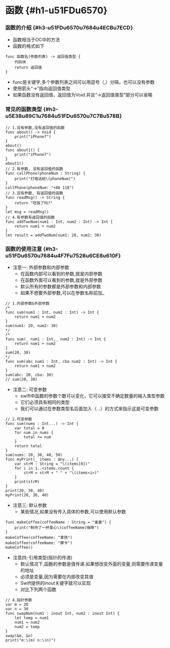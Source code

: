 # 函数 {#h1-u51FDu6570}

### 函数的介绍 {#h3-u51FDu6570u7684u4ECBu7ECD}

* 函数相当于OC中的方法
* 函数的格式如下

```
func 函数名(参数列表) -> 返回值类型 {
    代码块
    return 返回值
}
```

* func是关键字,多个参数列表之间可以用逗号（,）分隔，也可以没有参数
* 使用箭头“-&gt;”指向返回值类型
* 如果函数没有返回值，返回值为Void.并且“-&gt;返回值类型”部分可以省略

### 常见的函数类型 {#h3-u5E38u89C1u7684u51FDu6570u7C7Bu578B}

```
// 1.没有参数,没有返回值的函数
func about() -> Void {
    print("iPhone7")
}
about()
func about1() {
    print("iPhone7")
}
about1()
// 2.有参数, 没有返回值的函数
func callPhone(phoneNum : String) {
    print("打电话给\(phoneNum)")
}
callPhone(phoneNum: "+86 110")
// 3.没有参数, 有返回值的函数
func readMsg() -> String {
    return "吃饭了吗?"
}
let msg = readMsg()
// 4.有参数有返回值的函数
func addTwoNum(num1 : Int, num2 : Int) -> Int {
    return num1 + num2
}
let result = addTwoNum(num1: 20, num2: 30)
```

### 函数的使用注意 {#h3-u51FDu6570u7684u4F7Fu7528u6CE8u610F}

* 注意一: 外部参数和内部参数
  * 在函数内部可以看到的参数,就是内部参数
  * 在函数外面可以看到的参数,就是外部参数
  * 默认所有的参数都是外部参数和内部参数
  * 如果不想要外部参数,可以在参数名称前加\_

```
// 1.内部参数&外部参数
/*
func sum(num1 : Int, num2 : Int) -> Int {
    return num1 + num2
}
sum(num1: 20, num2: 30)
*/
/*
func sum(_ num1 : Int,_ num2 : Int) -> Int {
    return num1 + num2
}
sum(20, 30)
*/
func sum(abc num1 : Int, cba num2 : Int) -> Int {
    return num1 + num2
}
sum(abc: 20, cba: 30)
// sum(20, 30)
```

* 注意二: 可变参数
  * swift中函数的参数个数可以变化，它可以接受不确定数量的输入类型参数
  * 它们必须具有相同的类型
  * 我们可以通过在参数类型名后面加入（…）的方式来指示这是可变参数

```
// 2.可变参数
func sum(nums : Int...) -> Int {
    var total = 0
    for num in nums {
        total += num
    }
    return total
}
sum(nums: 20, 30, 40, 50)
func myPrint(_ items : Any...) {
    var strM : String = "\(items[0])"
    for i in 1..<items.count {
        strM = strM + " " + "\(items<i>)"
    }
    print(strM)
}
print(20, 30, 40)
myPrint(20, 30, 40)
```

* 注意三: 默认参数
  * 某些情况,如果没有传入具体的参数,可以使用默认参数

```
func makeCoffee(coffeeName : String = "雀巢") {
    print("制作了一杯爱心\(coffeeName)咖啡")
}
makeCoffee(coffeeName: "拿铁")
makeCoffee(coffeeName: "摩卡")
makeCoffee()
```

* 注意四: 引用类型\(指针的传递\)
  * 默认情况下,函数的参数是值传递.如果想改变外面的变量,则需要传递变量的地址
  * 必须是变量,因为需要在内部改变其值
  * Swift提供的inout关键字就可以实现
  * 对比下列两个函数

```
// 4.指针参数
var m = 20
var n = 30
func swapNum(num1 : inout Int, num2 : inout Int) {
    let temp = num1
    num1 = num2
    num2 = temp
}
swap(&m, &n)
print("m:\(m) n:\(n)")
```



